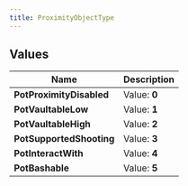 ```yaml
---
title: ProximityObjectType
---
```


## Values
| Name | Description |
| ---- | ----------- |
| **PotProximityDisabled** | Value: **0** |
| **PotVaultableLow** | Value: **1** |
| **PotVaultableHigh** | Value: **2** |
| **PotSupportedShooting** | Value: **3** |
| **PotInteractWith** | Value: **4** |
| **PotBashable** | Value: **5** |

